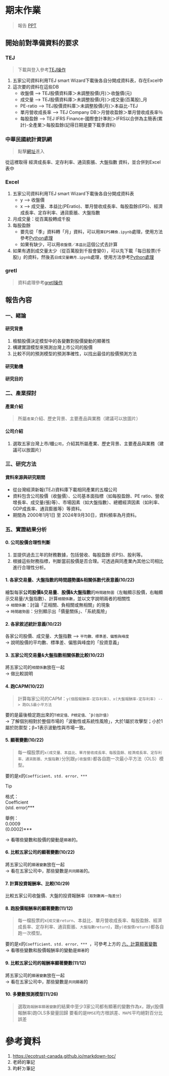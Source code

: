 # 期末作業
> 報告 [PPT](https://www.canva.com/design/DAGVqX5YbBA/ozLKQXI0JcsEe50-hywGKg/edit?utm_content=DAGVqX5YbBA&utm_campaign=designshare&utm_medium=link2&utm_source=sharebutton)
## 開始前對準備資料的要求
### TEJ
> 下載與登入參考[TEJ操作](TEJ操作.md)

1. 五家公司資料利用TEJ smart Wizard下載後各自分開成資料表，存在Excel中
2. 這次要的資料在這些DB
   - 收盤價 --> TEJ股價資料庫＞未調整股價(月)＞收盤價(元)
   - 成交量 --> TEJ股價資料庫＞未調整股價(月)＞成交量(百萬股)_月
   - PE-ratio --> TEJ股價資料庫＞未調整股價(月)＞本益比-TEJ
   - 單月營收成長率 --> TEJ Company DB＞月營收盈餘＞單月營收成長率％
   - 每股盈餘 --> TEJ IFRS Finance-國際會計準則＞IFRS以合併為主簡表(累計)-全產業＞每股盈餘(記得日期是要下載季資料)

### 中華民國統計資訊網 
> 點擊[網址](https://www.stat.gov.tw/)進入

從這裡取得 經濟成長率、定存利率、通貨膨脹、大盤指數 資料，並合併到Excel表中

### Excel
1. 五家公司資料利用TEJ smart Wizard下載後各自分開成資料表
   - y --> 收盤價
   - x --> 成交量、本益比(PEratio)、單月營收成長率、每股盈餘(EPS)、經濟成長率、定存利率、通貨膨脹、大盤指數
2. 月成交量：從百萬股轉成千股
3. 每股盈餘
   - 要先從「季」資料轉「月」資料，可以用```算EPS轉換.ipynb```處理，使用方法參考[Python處理](Python處理.md)
   - 如果有缺少，可以用```收盤價／本益比```這個公式去計算
4. 如果有遇到成交量太少（從百萬股到千股會變0），可以先下載「每日股票(千股)」的資料，然後丟```日成交量轉月.ipynb```處理，使用方法參考[Python處理](Python處理.md)

### gretl
> 資料處理參考[gretl操作](gretl操作.md)

## 報告內容
### 一、緒論
#### 研究背景
1.	檢驗股價決定模型中的各變數對股價變動的顯著性
2.	構建實證模型來預測台灣上市公司的股價
3.	比較不同的預測模型的預測準確性，以找出最佳的股價預測方法

#### 研究動機

#### 研究目的

### 二、產業探討
#### 產業介紹
> 所屬`產業`介紹、歷史背景、主要產品與業務（建議可以放圖片）

#### 公司介紹
1. 選取五家台灣上市/櫃`公司`，介紹其所屬產業、歷史背景、主要產品與業務（建議可以放圖片）

### 三、研究方法
#### 資料來源與研究期間
- 從台灣經濟新報(TEJ)資料庫下載相同產業的五檔公司
- 資料包含公司股價（收盤價）、公司基本面指標（如每股盈餘、PE ratio、營收增長率、成交量(張)等）、市場因素（如大盤指數）、總體經濟因素（如利率、GDP成長率、通貨膨脹等）等資料。
- 期間為 2000年1月1日 至 2024年9月30日，資料頻率為月資料。

### 五、實證結果分析
#### 0. 公司股價合理性判斷
1. 並提供過去三年的財務數據，包括營收、每股盈餘 (EPS)、股利等。
2. 根據這些財務指標，判斷當前股價是否合理。可透過與同產業內其他公司相比進行合理性分析。

#### 1. 各家交易量、大盤指數的時間趨勢圖&相關係數代表意義(10/22)
繪製每家**公司股價&交易量**、**股價&大盤指數**的`時間趨勢圖`（左軸顯示股價，右軸顯示交易量/大盤指數）、計算`相關係數`，並以文字說明兩者的相關性  
-> `相關係數`：討論「正相關、負相關或無相關」的現象  
-> `時間趨勢圖`：分別顯示出「價量關係」、「系統風險」

#### 2. 各家敘述統計意義(10/22)
各家公司股價、成交量、大盤指數 --> `平均數、標準差、偏態與峰度`  
-> 說明股價的平均數、標準差、偏態與峰度的「投資意義」

#### 3. 五家公司交易量&大盤指數相關係數比較(10/22)
將五家公司的`相關係數`放在一起  
-> 做比較說明

#### 4. 跑CAPM(10/22)
> 計算每家公司的CAPM：`y(個股報酬率-定存利率)、x(大盤報酬率-定存利率) --> 跑OLS最小平方法`

要的是最後檢定跑出來的`T檢定值、P檢定值、ˆβ(估計值)`  
-> 了解個別相對於整個市場的「波動性或系統性風險」，大於1屬於攻擊型；小於1屬於防禦型；β=1表示波動性與市場一致。

#### 5. 顯著變數(10/22)
> 每一檔股票的`x(成交量、本益比、單月營收成長率、每股盈餘、經濟成長率、定存利率、通貨膨脹、大盤指數)`分別跟`y(收盤價)`都各自跑一次最小平方法（OLS）模型。    

要的是x的`Coefficient、std. error、*** `
> [!TIP]
> 格式：  
> Coefficient  
> (std. error)***  
> 
> 舉例：  
> 0.0009  
> (0.0002)***

-> 看哪些變數和股價的變動是`顯著`的。

#### 6. 比較五家公司的顯著變數(10/22)
將五家公司的`顯著變數`放在一起  
-> 看在五家公司中，那些變數是`共同顯著`的。

#### 7. 計算投資報酬率、比較(10/29)
比較五家公司收盤價、大盤的投資報酬率（```取對數再一階差分```）

#### 8. 跑股價報酬率的顯著變數(11/12)
> 每一檔股票的x(```成交量return```、本益比、單月營收成長率、每股盈餘、經濟成長率、定存利率、通貨膨脹、```大盤指數return```)，跟```y(收盤價return)```都各自跑一次模型。  

要的是x的`Coefficient、std. error、*** `，可參考上方的 [六、計算顯著變數](#gretl)  
-> 看哪些變數和股價報酬率的變動是`顯著`的

#### 9. 比較五家公司的報酬率顯著變數(11/12) 
將五家公司的`顯著變數`放在一起  
-> 看在五家公司中，那些變數是`共同顯著`的

#### 10. 多變數預測模型(11/26)
> 選取`跑報酬率顯著變數`的結果中至少3家公司都有顯著的變數作為x，跟y(股價報酬率)跑OLS多變量回歸
要看的是`RMSE`均方根誤差、`MAPE`平均絕對百分比誤差

# 參考資料
1. https://ecotrust-canada.github.io/markdown-toc/
2. 老師的筆記
3. 昀軒ㄉ筆記
